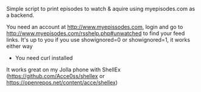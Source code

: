 
Simple script to print episodes to watch & aquire using myepisodes.com as a backend.

You need an account at http://www.myepissodes.com, login and go to http://www.myepisodes.com/rsshelp.php#unwatched to find your feed links. It's up to you if you use showignored=0 or showignored=1, it works either way

* You need curl installed

It works great on my Jolla phone with ShellEx (https://github.com/Acce0ss/shellex or https://openrepos.net/content/acce/shellex)
